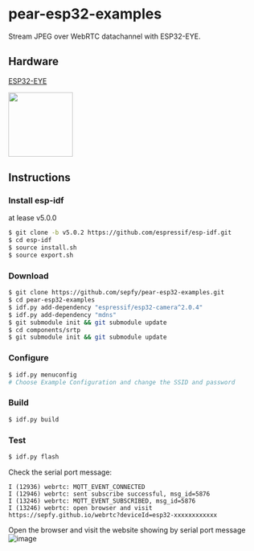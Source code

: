 # pear-esp32-examples
Stream JPEG over WebRTC datachannel with ESP32-EYE.

## Hardware
[ESP32-EYE](https://github.com/espressif/esp-who/blob/master/docs/en/get-started/ESP-EYE_Getting_Started_Guide.md)

<img src="https://www.espressif.com/sites/default/files/esp-eye-2-190116.png" width="128">

## Instructions

### Install esp-idf
at lease v5.0.0
```bash
$ git clone -b v5.0.2 https://github.com/espressif/esp-idf.git
$ cd esp-idf
$ source install.sh
$ source export.sh
```

### Download
```bash
$ git clone https://github.com/sepfy/pear-esp32-examples.git
$ cd pear-esp32-examples
$ idf.py add-dependency "espressif/esp32-camera^2.0.4"
$ idf.py add-dependency "mdns"
$ git submodule init && git submodule update
$ cd components/srtp
$ git submodule init && git submodule update
```

### Configure
```bash
$ idf.py menuconfig
# Choose Example Configuration and change the SSID and password
```

### Build 
```bash
$ idf.py build
```

### Test
```bash
$ idf.py flash
```
Check the serial port message:
```
I (12936) webrtc: MQTT_EVENT_CONNECTED
I (12946) webrtc: sent subscribe successful, msg_id=5876
I (13246) webrtc: MQTT_EVENT_SUBSCRIBED, msg_id=5876
I (13246) webrtc: open browser and visit https://sepfy.github.io/webrtc?deviceId=esp32-xxxxxxxxxxxx
```
Open the browser and visit the website showing by serial port message
![image](https://github.com/sepfy/pear-esp32-examples/assets/22016807/ccb82e25-8017-4ed3-8b99-13d5445a7c92)


